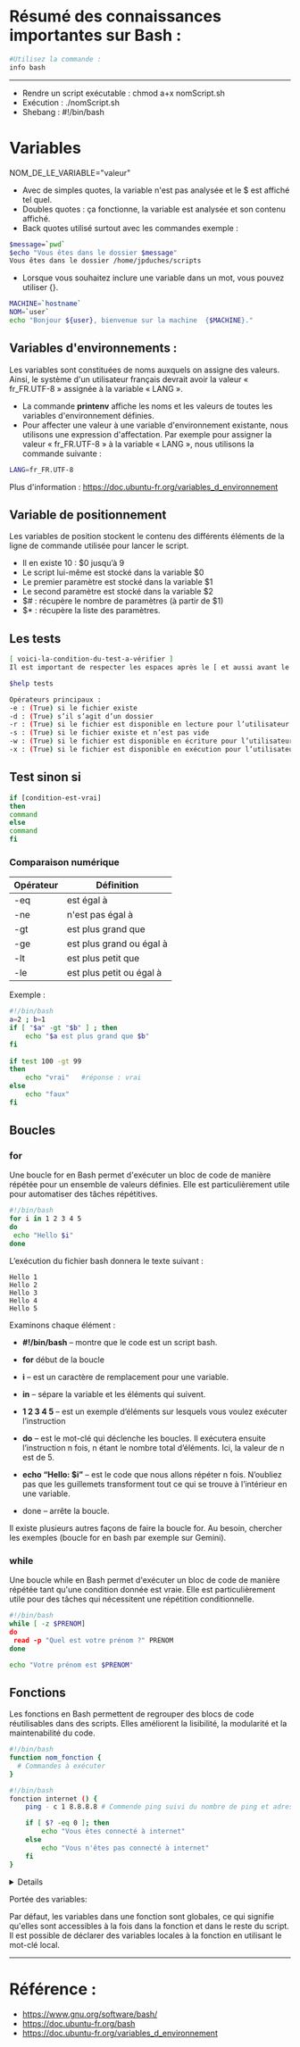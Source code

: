 # Résumé des connaissances importantes sur Bash :


```bash
#Utilisez la commande :
info bash
```

---

- Rendre un script exécutable  :  chmod a+x nomScript.sh
- Exécution : ./nomScript.sh 
- Shebang : #!/bin/bash

# Variables

NOM_DE_LE_VARIABLE="valeur"
- Avec de simples quotes, la variable n'est pas analysée et le $ est affiché tel quel.
- Doubles quotes : ça fonctionne, la variable est analysée et son contenu affiché.
- Back quotes utilisé surtout avec les commandes 
exemple :


```bash
$message=`pwd`
$echo "Vous êtes dans le dossier $message"
Vous êtes dans le dossier /home/jpduches/scripts
```

- Lorsque vous souhaitez inclure une variable dans un mot, vous pouvez utiliser {}.

```bash
MACHINE=`hostname`
NOM=`user`
echo "Bonjour ${user}, bienvenue sur la machine  {$MACHINE}."
```
## Variables d'environnements : 
Les variables sont constituées de noms auxquels on assigne des valeurs. Ainsi, le système d'un utilisateur français devrait avoir la valeur « fr_FR.UTF-8 » assignée à la variable « LANG ».

- La commande **printenv** affiche les noms et les valeurs de toutes les variables d'environnement définies.
- Pour affecter une valeur à une variable d'environnement existante, nous utilisons une expression d'affectation. Par exemple pour assigner la valeur « fr_FR.UTF-8 » à la variable « LANG », nous utilisons la commande suivante :
```bash
LANG=fr_FR.UTF-8
```
Plus d'information : 
https://doc.ubuntu-fr.org/variables_d_environnement


## Variable de positionnement

Les variables de position stockent le contenu des différents éléments de la ligne de commande utilisée pour lancer le script.

- Il en existe 10 : $0 jusqu’à 9
- Le script lui-même est stocké dans la variable $0
- Le premier paramètre est stocké dans la variable $1
- Le second paramètre est stocké dans la variable $2
- $# : récupère le nombre de paramètres (à partir de $1)
- $* : récupère la liste des paramètres.

## Les tests 

```bash
[ voici-la-condition-du-test-a-vérifier ]
Il est important de respecter les espaces après le [ et aussi avant le ].

$help tests

Opérateurs principaux :
-e : (True) si le fichier existe
-d : (True) s’il s’agit d’un dossier
-r : (True) si le fichier est disponible en lecture pour l’utilisateur
-s : (True) si le fichier existe et n’est pas vide
-w : (True) si le fichier est disponible en écriture pour l’utilisateur
-x : (True) si le fichier est disponible en exécution pour l’utilisateur

```

## Test sinon si 
```bash
if [condition-est-vrai]
then
command
else
command
fi
```

### Comparaison numérique 

| Opérateur | Définition |
| --------------- |---------------| 
| -eq | est égal à |
| -ne | n'est pas égal à |
| -gt | est plus grand que |
| -ge | est plus grand ou égal à  |
| -lt | est plus petit que  |
| -le | est plus petit ou égal à |

Exemple : 
```bash
#!/bin/bash
a=2 ; b=1
if [ "$a" -gt "$b" ] ; then
	echo "$a est plus grand que $b"
fi
 
if test 100 -gt 99
then
	echo "vrai"   #réponse : vrai
else
	echo "faux"
fi    
```

## Boucles 

### for
Une boucle for en Bash permet d'exécuter un bloc de code de manière répétée pour un ensemble de valeurs définies. Elle est particulièrement utile pour automatiser des tâches répétitives.



```bash
#!/bin/bash
for i in 1 2 3 4 5
do
 echo "Hello $i"
done
```
L’exécution du fichier bash donnera le texte suivant :
```
Hello 1
Hello 2
Hello 3
Hello 4
Hello 5
```
Examinons chaque élément :

- **#!/bin/bash** – montre que le code est un script bash.
- **for** début de la boucle
- **i** – est un caractère de remplacement pour une variable. 
- **in** – sépare la variable et les éléments qui suivent.
- **1 2 3 4 5** – est un exemple d’éléments sur lesquels vous voulez exécuter l’instruction
- **do** – est le mot-clé qui déclenche les boucles. Il exécutera ensuite l’instruction n fois, n étant le nombre total d’éléments. Ici, la valeur de n est de 5.
- **echo “Hello: $i”** – est le code que nous allons répéter n fois. N’oubliez pas que les guillemets transforment tout ce qui se trouve à l’intérieur en une variable.

- done – arrête la boucle.

Il existe plusieurs autres façons de faire la boucle for. Au besoin, chercher les exemples (boucle for en bash par exemple sur Gemini).

### while

Une boucle while en Bash permet d'exécuter un bloc de code de manière répétée tant qu'une condition donnée est vraie. Elle est particulièrement utile pour des tâches qui nécessitent une répétition conditionnelle.

```bash
#!/bin/bash
while [ -z $PRENOM]
do
 read -p "Quel est votre prénom ?" PRENOM
done

echo "Votre prénom est $PRENOM"

```

## Fonctions 

Les fonctions en Bash permettent de regrouper des blocs de code réutilisables dans des scripts. Elles améliorent la lisibilité, la modularité et la maintenabilité du code.

```bash
#!/bin/bash
function nom_fonction {
  # Commandes à exécuter
}
```

```bash
#!/bin/bash
fonction internet () {
	ping - c 1 8.8.8.8 # Commende ping suivi du nombre de ping et adresse IP.

	if [ $? -eq 0 ]; then
		echo "Vous êtes connecté à internet"
	else
		echo "Vous n'êtes pas connecté à internet"
	fi
}
```
<details>
Ce script Bash permet de vérifier si un ordinateur est connecté à Internet. Il utilise la commande ping et teste la connectivité vers l'adresse IP de Google DNS (8.8.8.8).

**Décomposition du code:**

- Ligne 1: #!/bin/bash : Cette ligne indique au système d'exploitation quel interpréteur de commandes utiliser pour exécuter le script. Dans ce cas, il s'agit de /bin/bash.

- Ligne 3: fonction internet () : Cette ligne définit une fonction nommée internet. Les fonctions en Bash permettent de regrouper des blocs de code réutilisables.

- Lignes 4-5: ping -c 1 8.8.8.8 : Cette ligne exécute la commande ping pour envoyer un paquet ICMP à l'adresse IP 8.8.8.8. L'option -c 1 indique qu'un seul paquet doit être envoyé.

- Ligne 6: if [ $? -eq 0 ]; then : Cette ligne débute un bloc if qui vérifie le code de retour de la commande ping. Si le code de retour est 0, cela signifie que le ping a réussi et que la connexion Internet est probablement active.

- Ligne 7: echo "Vous êtes connecté à internet" : Si le ping a réussi, cette ligne affiche le message "Vous êtes connecté à internet".

- Ligne 8: else : Cette ligne débute un bloc else qui s'exécute si le code de retour de la commande ping n'est pas 0. Cela signifie que le ping a échoué et que la connexion Internet est probablement inactive.

- Ligne 9: echo "Vous n'êtes pas connecté à internet" : Si le ping a échoué, cette ligne affiche le message "Vous n'êtes pas connecté à internet".

- Ligne 10: fi : Cette ligne marque la fin du bloc if/else.

En résumé, ce script Bash simple utilise la commande ping pour vérifier la connectivité Internet et affiche un message correspondant au résultat du test.
</details>

Portée des variables:

Par défaut, les variables dans une fonction sont globales, ce qui signifie qu'elles sont accessibles à la fois dans la fonction et dans le reste du script. Il est possible de déclarer des variables locales à la fonction en utilisant le mot-clé local.

---
# Référence : 
- https://www.gnu.org/software/bash/
- https://doc.ubuntu-fr.org/bash
- https://doc.ubuntu-fr.org/variables_d_environnement
